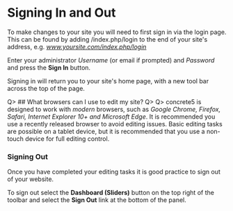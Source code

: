 # Signing In and Out

To make changes to your site you will need to first sign in via the login page. This can be found by adding /index.php/login to the end of your site's address, e.g. *www.yoursite.com/index.php/login*

Enter your administrator *Username* (or email if prompted) and *Password* and press the **Sign In** button.

Signing in will return you to your site's home page, with a new tool bar across the top of the page.

Q> ## What browsers can I use to edit my site?
Q>
Q> concrete5 is designed to work with *modern* browsers, such as *Google Chrome, Firefox, Safari,  Internet Explorer 10+ and Microsoft Edge*. It is recommended you use a recently released browser to avoid editing issues. Basic editing tasks are possible on a tablet device, but it is recommended that you use a non-touch device for full editing control.

### Signing Out

Once you have completed your editing tasks it is good practice to sign out of your website.

To sign out select the **Dashboard (Sliders)** button on the top right of the toolbar and select the **Sign Out** link at the bottom of the panel.

